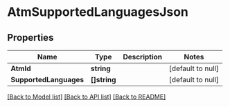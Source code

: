 # AtmSupportedLanguagesJson

## Properties
Name | Type | Description | Notes
------------ | ------------- | ------------- | -------------
**AtmId** | **string** |  | [default to null]
**SupportedLanguages** | **[]string** |  | [default to null]

[[Back to Model list]](../README.md#documentation-for-models) [[Back to API list]](../README.md#documentation-for-api-endpoints) [[Back to README]](../README.md)


